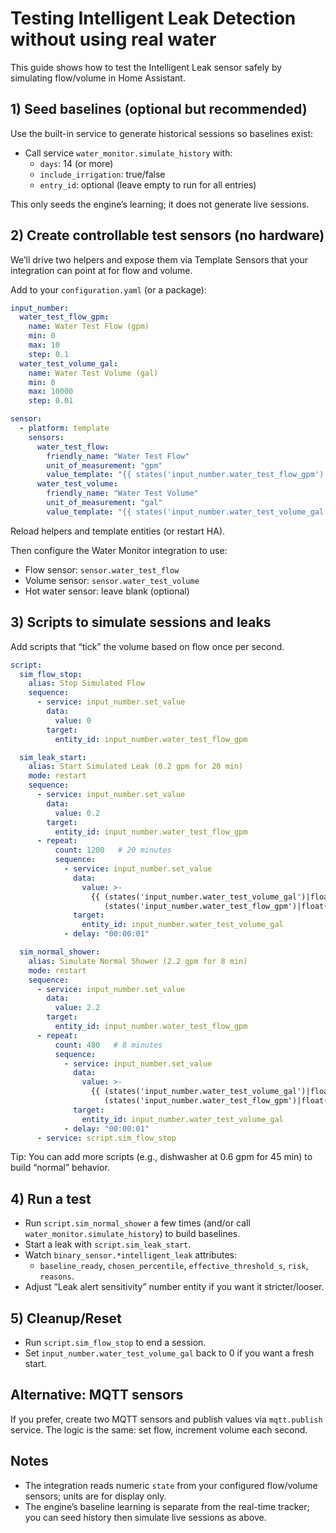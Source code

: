 # Testing Intelligent Leak Detection without using real water

This guide shows how to test the Intelligent Leak sensor safely by simulating flow/volume in Home Assistant.

## 1) Seed baselines (optional but recommended)
Use the built-in service to generate historical sessions so baselines exist:

- Call service `water_monitor.simulate_history` with:
  - `days`: 14 (or more)
  - `include_irrigation`: true/false
  - `entry_id`: optional (leave empty to run for all entries)

This only seeds the engine’s learning; it does not generate live sessions.

## 2) Create controllable test sensors (no hardware)
We’ll drive two helpers and expose them via Template Sensors that your integration can point at for flow and volume.

Add to your `configuration.yaml` (or a package):

```yaml
input_number:
  water_test_flow_gpm:
    name: Water Test Flow (gpm)
    min: 0
    max: 10
    step: 0.1
  water_test_volume_gal:
    name: Water Test Volume (gal)
    min: 0
    max: 10000
    step: 0.01

sensor:
  - platform: template
    sensors:
      water_test_flow:
        friendly_name: "Water Test Flow"
        unit_of_measurement: "gpm"
        value_template: "{{ states('input_number.water_test_flow_gpm') | float(0) }}"
      water_test_volume:
        friendly_name: "Water Test Volume"
        unit_of_measurement: "gal"
        value_template: "{{ states('input_number.water_test_volume_gal') | float(0) }}"
```

Reload helpers and template entities (or restart HA).

Then configure the Water Monitor integration to use:
- Flow sensor: `sensor.water_test_flow`
- Volume sensor: `sensor.water_test_volume`
- Hot water sensor: leave blank (optional)

## 3) Scripts to simulate sessions and leaks
Add scripts that “tick” the volume based on flow once per second.

```yaml
script:
  sim_flow_stop:
    alias: Stop Simulated Flow
    sequence:
      - service: input_number.set_value
        data:
          value: 0
        target:
          entity_id: input_number.water_test_flow_gpm

  sim_leak_start:
    alias: Start Simulated Leak (0.2 gpm for 20 min)
    mode: restart
    sequence:
      - service: input_number.set_value
        data:
          value: 0.2
        target:
          entity_id: input_number.water_test_flow_gpm
      - repeat:
          count: 1200   # 20 minutes
          sequence:
            - service: input_number.set_value
              data:
                value: >-
                  {{ (states('input_number.water_test_volume_gal')|float(0)) +
                     (states('input_number.water_test_flow_gpm')|float(0) / 60.0) }}
              target:
                entity_id: input_number.water_test_volume_gal
            - delay: "00:00:01"

  sim_normal_shower:
    alias: Simulate Normal Shower (2.2 gpm for 8 min)
    mode: restart
    sequence:
      - service: input_number.set_value
        data:
          value: 2.2
        target:
          entity_id: input_number.water_test_flow_gpm
      - repeat:
          count: 480   # 8 minutes
          sequence:
            - service: input_number.set_value
              data:
                value: >-
                  {{ (states('input_number.water_test_volume_gal')|float(0)) +
                     (states('input_number.water_test_flow_gpm')|float(0) / 60.0) }}
              target:
                entity_id: input_number.water_test_volume_gal
            - delay: "00:00:01"
      - service: script.sim_flow_stop
```

Tip: You can add more scripts (e.g., dishwasher at 0.6 gpm for 45 min) to build “normal” behavior.

## 4) Run a test
- Run `script.sim_normal_shower` a few times (and/or call `water_monitor.simulate_history`) to build baselines.
- Start a leak with `script.sim_leak_start`.
- Watch `binary_sensor.*intelligent_leak` attributes:
  - `baseline_ready`, `chosen_percentile`, `effective_threshold_s`, `risk`, `reasons`.
- Adjust “Leak alert sensitivity” number entity if you want it stricter/looser.

## 5) Cleanup/Reset
- Run `script.sim_flow_stop` to end a session.
- Set `input_number.water_test_volume_gal` back to 0 if you want a fresh start.

## Alternative: MQTT sensors
If you prefer, create two MQTT sensors and publish values via `mqtt.publish` service. The logic is the same: set flow, increment volume each second.

## Notes
- The integration reads numeric `state` from your configured flow/volume sensors; units are for display only.
- The engine’s baseline learning is separate from the real-time tracker; you can seed history then simulate live sessions as above.

